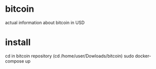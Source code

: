 # bitcoin
actual information about bitcoin in USD

# install
cd in bitcoin repository (cd /home/user/Dowloads/bitcoin)
sudo docker-compose up
